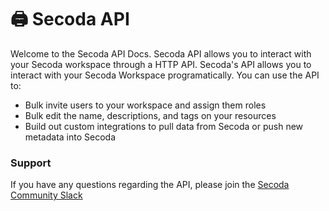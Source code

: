 # 🖨 Secoda API

Welcome to the Secoda API Docs. Secoda API allows you to interact with your Secoda workspace through a HTTP API. Secoda's API allows you to interact with your Secoda Workspace programatically. You can use the API to:

* Bulk invite users to your workspace and assign them roles
* Bulk edit the name, descriptions, and tags on your resources
* Build out custom integrations to pull data from Secoda or push new metadata into Secoda

### Support

If you have any questions regarding the API, please join the [Secoda Community Slack](https://via.intercom.io/c?url=https%3A%2F%2Fjoin.slack.com%2Ft%2Fsecodacommunity%2Fshared\_invite%2Fzt-mhnu278g-FktKZmZ51SDQtlu3NRAxqg\&h=13f5aaa171821956434fc25f4c759a803f98a84f-dssmg53d\_11:24933\&l=d215b12164c764d92e3bca464c2434cae72f7a22-8270396)
